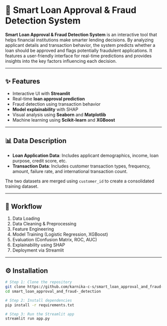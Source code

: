 # 🏦 Smart Loan Approval & Fraud Detection System

**Smart Loan Approval & Fraud Detection System** is an interactive tool that helps financial institutions make smarter lending decisions. By analyzing applicant details and transaction behavior, the system predicts whether a loan should be approved and flags potentially fraudulent applications. It features a user-friendly interface for real-time predictions and provides insights into the key factors influencing each decision.

---

## ✨ Features

- Interactive UI with **Streamlit**
- Real-time **loan approval prediction**
- Fraud detection using transaction behavior
- **Model explainability** with SHAP
- Visual analysis using **Seaborn** and **Matplotlib**
- Machine learning using **Scikit-learn** and **XGBoost**

---

## 📊 Data Description

- **Loan Application Data**: Includes applicant demographics, income, loan purpose, credit score, etc.
- **Transaction Data**: Includes customer transaction types, frequency, amount, failure rate, and international transaction count.

The two datasets are merged using `customer_id` to create a consolidated training dataset.

---

## 🔁 Workflow

1. Data Loading
2. Data Cleaning & Preprocessing
3. Feature Engineering
4. Model Training (Logistic Regression, XGBoost)
5. Evaluation (Confusion Matrix, ROC, AUC)
6. Explainability using SHAP
7. Deployment via Streamlit

---

## ⚙️ Installation

```bash
# Step 1: Clone the repository
git clone https://github.com/karnika-c-s/smart_loan_approval_and_fraud-_detection.git
cd smart_loan_approval_and_fraud-_detection

# Step 2: Install dependencies
pip install -r requirements.txt

# Step 3: Run the Streamlit app
streamlit run app.py

